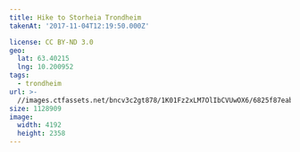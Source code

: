 ```yaml
---
title: Hike to Storheia Trondheim
takenAt: '2017-11-04T12:19:50.000Z'

license: CC BY-ND 3.0
geo:
  lat: 63.40215
  lng: 10.200952
tags:
  - trondheim
url: >-
  //images.ctfassets.net/bncv3c2gt878/1K01Fz2xLM7OlIbCVUwOX6/6825f87eab71ea03cbf2305ca5eecc01/hike-to-storheia-trondheim_38112058136_o
size: 1128909
image:
  width: 4192
  height: 2358
---
```

